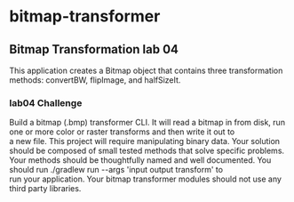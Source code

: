 # bitmap-transformer
## Bitmap Transformation lab 04
This application creates a Bitmap object that contains three transformation methods: convertBW, flipImage, and halfSizeIt.

 ### lab04 Challenge
Build a bitmap (.bmp) transformer CLI. It will read a bitmap in from disk, run one or more color or raster transforms and then write it out to<br />
a new file. This project will require manipulating binary data. Your solution should be composed of small tested methods that solve specific<b4 />
problems. Your methods should be thoughtfully named and well documented. You should run ./gradlew run --args 'input output transform' to <br />
run your application. Your bitmap transformer modules should not use any third party libraries.<br />

